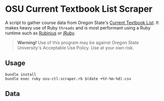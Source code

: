 # OSU Current Textbook List Scraper

A script to gather course data from Oregon State's [Current Textbook List](http://osubeaverstore.com/faculty/textbooks/). It makes heavy use of Ruby `threads` and is most performant using a Ruby runtime such as [Rubinius](http://rubini.us/) or [jRuby](http://jruby.org).

> **Warning!** Use of this program may be against Oregon State University's Acceptable Use Policy. Use at your own risk.

## Usage
```shell
bundle install
bundle exec ruby osu-ctl-scraper.rb $(date +%Y-%m-%d).csv
```

## Data
